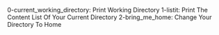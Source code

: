0-current_working_directory: Print Working Directory
1-listit: Print The Content List Of Your Current Directory
2-bring_me_home: Change Your Directory To Home
